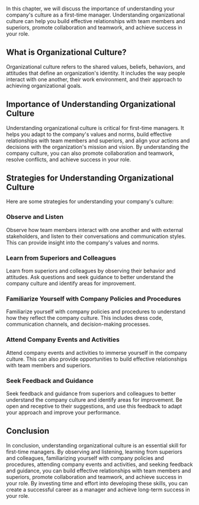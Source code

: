 
In this chapter, we will discuss the importance of understanding your company's culture as a first-time manager. Understanding organizational culture can help you build effective relationships with team members and superiors, promote collaboration and teamwork, and achieve success in your role.

What is Organizational Culture?
-------------------------------

Organizational culture refers to the shared values, beliefs, behaviors, and attitudes that define an organization's identity. It includes the way people interact with one another, their work environment, and their approach to achieving organizational goals.

Importance of Understanding Organizational Culture
--------------------------------------------------

Understanding organizational culture is critical for first-time managers. It helps you adapt to the company's values and norms, build effective relationships with team members and superiors, and align your actions and decisions with the organization's mission and vision. By understanding the company culture, you can also promote collaboration and teamwork, resolve conflicts, and achieve success in your role.

Strategies for Understanding Organizational Culture
---------------------------------------------------

Here are some strategies for understanding your company's culture:

### Observe and Listen

Observe how team members interact with one another and with external stakeholders, and listen to their conversations and communication styles. This can provide insight into the company's values and norms.

### Learn from Superiors and Colleagues

Learn from superiors and colleagues by observing their behavior and attitudes. Ask questions and seek guidance to better understand the company culture and identify areas for improvement.

### Familiarize Yourself with Company Policies and Procedures

Familiarize yourself with company policies and procedures to understand how they reflect the company culture. This includes dress code, communication channels, and decision-making processes.

### Attend Company Events and Activities

Attend company events and activities to immerse yourself in the company culture. This can also provide opportunities to build effective relationships with team members and superiors.

### Seek Feedback and Guidance

Seek feedback and guidance from superiors and colleagues to better understand the company culture and identify areas for improvement. Be open and receptive to their suggestions, and use this feedback to adapt your approach and improve your performance.

Conclusion
----------

In conclusion, understanding organizational culture is an essential skill for first-time managers. By observing and listening, learning from superiors and colleagues, familiarizing yourself with company policies and procedures, attending company events and activities, and seeking feedback and guidance, you can build effective relationships with team members and superiors, promote collaboration and teamwork, and achieve success in your role. By investing time and effort into developing these skills, you can create a successful career as a manager and achieve long-term success in your role.
